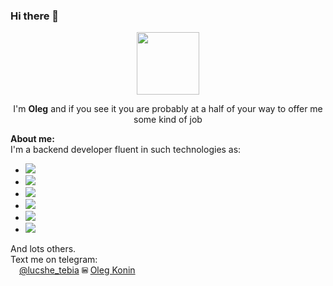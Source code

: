 ### Hi there 👋

<!--
**D1-3105/D1-3105** is a ✨ _special_ ✨ repository because its `README.md` (this file) appears on your GitHub profile.

Here are some ideas to get you started:

- 🔭 I’m currently working on ...
- 🌱 I’m currently learning ...
- 👯 I’m looking to collaborate on ...
- 🤔 I’m looking for help with ...
- 💬 Ask me about ...
- 📫 How to reach me: ...
- 😄 Pronouns: ...
- ⚡ Fun fact: ...
-->
<div id="header" align="center">
  <img src="https://media4.giphy.com/media/i5qWgVwAVeBZETkOxS/giphy.gif?cid=ecf05e47ozu07dt7oaimqu9y0ur4gxpjhz8c8fxswpkao7ks&rid=giphy.gif&ct=g" width="100"/>
</div>

<p align="center">
  I'm <strong>Oleg</strong> and if you see it you are probably at a half of your way to offer me some kind of job
</p>
<div>
  <strong>About me:</strong><br>
  I'm a backend developer fluent in such technologies as:
  <ul>
    <li>
      <img src="https://img.shields.io/badge/python-3670A0?style=for-the-badge&logo=python&logoColor=ffdd54"/>
    </li>
    <li>
      <img src="https://img.shields.io/badge/django-%23092E20.svg?style=for-the-badge&logo=django&logoColor=white"/>
    </li>
    <li>
      <img src="https://img.shields.io/badge/DJANGO-REST-ff1709?style=for-the-badge&logo=django&logoColor=white&color=ff1709&labelColor=gray"/>
    </li>
    <li>
      <img src="https://img.shields.io/badge/FastAPI-005571?style=for-the-badge&logo=fastapi"/>
    </li>
    <li>
      <img src="https://img.shields.io/badge/redis-%23DD0031.svg?style=for-the-badge&logo=redis&logoColor=white"/>
    </li>
    <li>
      <img src="https://img.shields.io/badge/postgres-%23316192.svg?style=for-the-badge&logo=postgresql&logoColor=white"/>
    </li>
    
  </ul>
  And lots others.
</div>

<div>
  Text me on telegram: <br>
  <img src="https://cdn-icons-png.flaticon.com/128/2111/2111644.png" style="width:10px;height:10px;"/> <a href="https://t.me/lucshe_tebia">@lucshe_tebia</a>
  <?xml version="1.0" encoding="utf-8"?><!-- Uploaded to: SVG Repo, www.svgrepo.com, Generator: SVG Repo Mixer Tools -->
<svg width="10px" height="10px" viewBox="0 0 24 24" fill="none" xmlns="http://www.w3.org/2000/svg">
<path d="M6.5 8C7.32843 8 8 7.32843 8 6.5C8 5.67157 7.32843 5 6.5 5C5.67157 5 5 5.67157 5 6.5C5 7.32843 5.67157 8 6.5 8Z" fill="#0F0F0F"/>
<path d="M5 10C5 9.44772 5.44772 9 6 9H7C7.55228 9 8 9.44771 8 10V18C8 18.5523 7.55228 19 7 19H6C5.44772 19 5 18.5523 5 18V10Z" fill="#0F0F0F"/>
<path d="M11 19H12C12.5523 19 13 18.5523 13 18V13.5C13 12 16 11 16 13V18.0004C16 18.5527 16.4477 19 17 19H18C18.5523 19 19 18.5523 19 18V12C19 10 17.5 9 15.5 9C13.5 9 13 10.5 13 10.5V10C13 9.44771 12.5523 9 12 9H11C10.4477 9 10 9.44772 10 10V18C10 18.5523 10.4477 19 11 19Z" fill="#0F0F0F"/>
<path fill-rule="evenodd" clip-rule="evenodd" d="M20 1C21.6569 1 23 2.34315 23 4V20C23 21.6569 21.6569 23 20 23H4C2.34315 23 1 21.6569 1 20V4C1 2.34315 2.34315 1 4 1H20ZM20 3C20.5523 3 21 3.44772 21 4V20C21 20.5523 20.5523 21 20 21H4C3.44772 21 3 20.5523 3 20V4C3 3.44772 3.44772 3 4 3H20Z" fill="#0F0F0F"/>
</svg> <a href="https://www.linkedin.com/in/oleg-konin-6539b2293">Oleg Konin</a>
</div>
